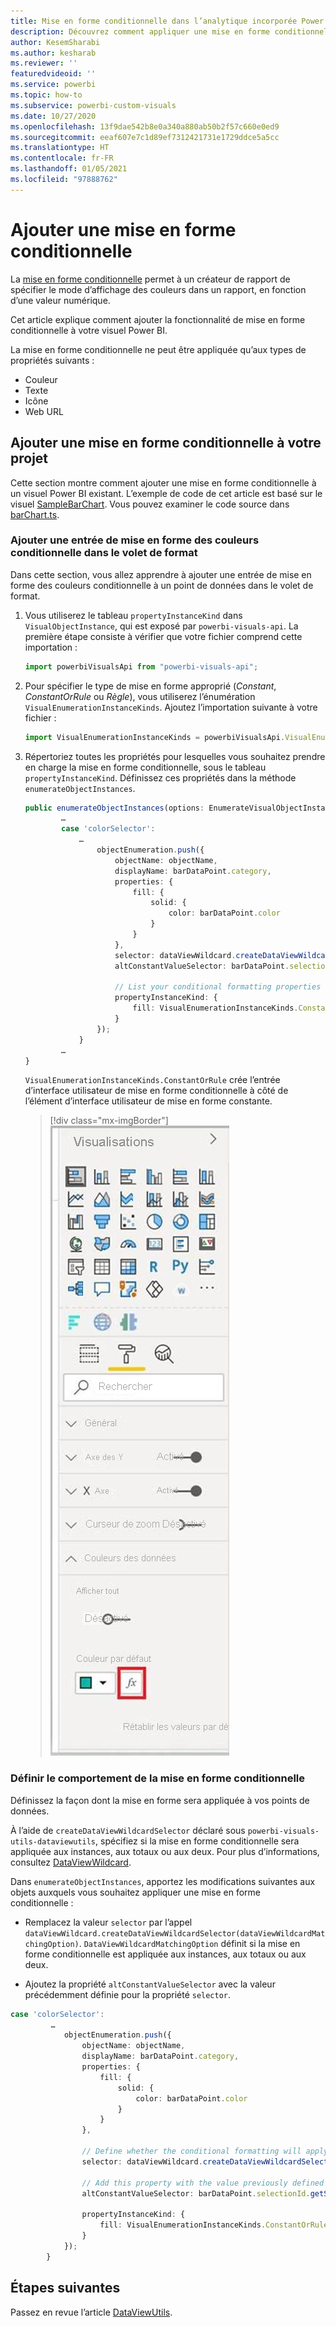 ```yaml
---
title: Mise en forme conditionnelle dans l’analytique incorporée Power BI pour de meilleurs insights via la BI incorporée
description: Découvrez comment appliquer une mise en forme conditionnelle à votre projet visuel Power BI. Obtenez de meilleurs insights BI incorporés avec l’analytique incorporée Power BI.
author: KesemSharabi
ms.author: kesharab
ms.reviewer: ''
featuredvideoid: ''
ms.service: powerbi
ms.topic: how-to
ms.subservice: powerbi-custom-visuals
ms.date: 10/27/2020
ms.openlocfilehash: 13f9dae542b8e0a340a880ab50b2f57c660e0ed9
ms.sourcegitcommit: eeaf607e7c1d89ef7312421731e1729ddce5a5cc
ms.translationtype: HT
ms.contentlocale: fr-FR
ms.lasthandoff: 01/05/2021
ms.locfileid: "97888762"
---
```

# <a name="add-conditional-formatting"></a>Ajouter une mise en forme conditionnelle

La [mise en forme conditionnelle](../../visuals/service-tips-and-tricks-for-color-formatting.md#conditional-formatting-for-visualizations) permet à un créateur de rapport de spécifier le mode d’affichage des couleurs dans un rapport, en fonction d’une valeur numérique.

Cet article explique comment ajouter la fonctionnalité de mise en forme conditionnelle à votre visuel Power BI.

La mise en forme conditionnelle ne peut être appliquée qu’aux types de propriétés suivants :
* Couleur
* Texte
* Icône
* Web URL

## <a name="add-conditional-formatting-to-your-project"></a>Ajouter une mise en forme conditionnelle à votre projet

Cette section montre comment ajouter une mise en forme conditionnelle à un visuel Power BI existant. L’exemple de code de cet article est basé sur le visuel [SampleBarChart](https://github.com/microsoft/PowerBI-visuals-sampleBarChart). Vous pouvez examiner le code source dans [barChart.ts](https://github.com/microsoft/PowerBI-visuals-sampleBarChart/blob/master/src/barChart.ts).

### <a name="add-a-conditional-color-formatting-entry-in-the-format-pane"></a>Ajouter une entrée de mise en forme des couleurs conditionnelle dans le volet de format

Dans cette section, vous allez apprendre à ajouter une entrée de mise en forme des couleurs conditionnelle à un point de données dans le volet de format.

1. Vous utiliserez le tableau `propertyInstanceKind` dans `VisualObjectInstance`, qui est exposé par `powerbi-visuals-api`. La première étape consiste à vérifier que votre fichier comprend cette importation :

    ```typescript
    import powerbiVisualsApi from "powerbi-visuals-api";
    ```

2. Pour spécifier le type de mise en forme approprié (*Constant*, *ConstantOrRule* ou *Règle*), vous utiliserez l’énumération `VisualEnumerationInstanceKinds`. Ajoutez l’importation suivante à votre fichier :

    ```typescript
    import VisualEnumerationInstanceKinds = powerbiVisualsApi.VisualEnumerationInstanceKinds;
    ```

3. Répertoriez toutes les propriétés pour lesquelles vous souhaitez prendre en charge la mise en forme conditionnelle, sous le tableau `propertyInstanceKind`. Définissez ces propriétés dans la méthode `enumerateObjectInstances`.

    ```typescript
    public enumerateObjectInstances(options: EnumerateVisualObjectInstancesOptions): VisualObjectInstanceEnumeration {
            …
            case 'colorSelector':
                …
                    objectEnumeration.push({
                        objectName: objectName,
                        displayName: barDataPoint.category,
                        properties: {
                            fill: {
                                solid: {
                                    color: barDataPoint.color
                                }
                            }
                        },
                        selector: dataViewWildcard.createDataViewWildcardSelector(dataViewWildcard.DataViewWildcardMatchingOption.InstancesAndTotals),
                        altConstantValueSelector: barDataPoint.selectionId.getSelector(),

                        // List your conditional formatting properties
                        propertyInstanceKind: {
                            fill: VisualEnumerationInstanceKinds.ConstantOrRule
                        }
                    });
                }
            …
    }

    ```

    `VisualEnumerationInstanceKinds.ConstantOrRule` crée l’entrée d’interface utilisateur de mise en forme conditionnelle à côté de l’élément d’interface utilisateur de mise en forme constante.

    >[!div class="mx-imgBorder"]
    >![Capture d’écran du bouton de mise en forme conditionnelle, tel qu’il apparaît dans Power BI, en regard du bouton des couleurs normales.](media/conditional-formatting/conditional-formatting-ui.png)

### <a name="define-how-conditional-formatting-behaves"></a>Définir le comportement de la mise en forme conditionnelle

Définissez la façon dont la mise en forme sera appliquée à vos points de données.

À l’aide de `createDataViewWildcardSelector` déclaré sous `powerbi-visuals-utils-dataviewutils`, spécifiez si la mise en forme conditionnelle sera appliquée aux instances, aux totaux ou aux deux. Pour plus d’informations, consultez [DataViewWildcard](utils-dataview.md#).

Dans `enumerateObjectInstances`, apportez les modifications suivantes aux objets auxquels vous souhaitez appliquer une mise en forme conditionnelle :

 * Remplacez la valeur `selector` par l’appel `dataViewWildcard.createDataViewWildcardSelector(dataViewWildcardMatchingOption)`. `DataViewWildcardMatchingOption` définit si la mise en forme conditionnelle est appliquée aux instances, aux totaux ou aux deux.

* Ajoutez la propriété `altConstantValueSelector` avec la valeur précédemment définie pour la propriété `selector`.

```typescript
case 'colorSelector':
         …
            objectEnumeration.push({
                objectName: objectName,
                displayName: barDataPoint.category,
                properties: {
                    fill: {
                        solid: {
                            color: barDataPoint.color
                        }
                    }
                },

                // Define whether the conditional formatting will apply to instances, totals, or both
                selector: dataViewWildcard.createDataViewWildcardSelector(dataViewWildcard.DataViewWildcardMatchingOption.InstancesAndTotals),

                // Add this property with the value previously defined for the selector property
                altConstantValueSelector: barDataPoint.selectionId.getSelector(),

                propertyInstanceKind: { 
                    fill: VisualEnumerationInstanceKinds.ConstantOrRule
                }
            });
        }

```

## <a name="next-steps"></a>Étapes suivantes

Passez en revue l’article [DataViewUtils](utils-dataview.md).